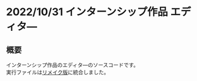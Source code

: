 # 2022/10/31 インターンシップ作品 エディタ―<br>

## 概要<br>
インターンシップ作品のエディタ―のソースコードです。<br>
実行ファイルは[リメイク版](https://github.com/nittasora/Intern2022_10_3_31_Remake)に統合しました。<br>
